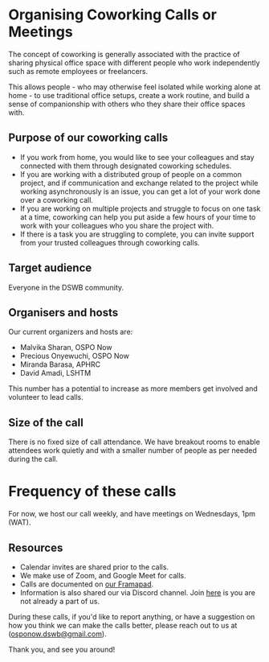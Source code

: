 # Organising Coworking Calls or Meetings

The concept of coworking is generally associated with the practice of sharing physical office space with different people who work independently such as remote employees or freelancers.

This allows people - who may otherwise feel isolated while working alone at home - to use traditional office setups, create a work routine, and build a sense of companionship with others who they share their office spaces with.

## Purpose of our coworking calls

- If you work from home, you would like to see your colleagues and stay connected with them through designated coworking schedules.
- If you are working with a distributed group of people on a common project, and if communication and exchange related to the project while working asynchronously is an issue, you can get a lot of your work done over a coworking call.
- If you are working on multiple projects and struggle to focus on one task at a time, coworking can help you put aside a few hours of your time to work with your colleagues who you share the project with.
- If there is a task you are struggling to complete, you can invite support from your trusted colleagues through coworking calls.

## Target audience

Everyone in the DSWB community. 

## Organisers and hosts

Our current organizers and hosts are:

- Malvika Sharan, OSPO Now
- Precious Onyewuchi, OSPO Now
- Miranda Barasa, APHRC
- David Amadi, LSHTM

This number has a potential to increase as more members get involved and volunteer to lead calls. 

## Size of the call

There is no fixed size of call attendance. We have breakout rooms to enable attendees work quietly and with a smaller number of people as per needed during the call. 

# Frequency of these calls

For now, we host our call weekly, and have meetings on Wednesdays, 1pm (WAT). 

## Resources 

- Calendar invites are shared prior to the calls. 
- We make use of Zoom, and Google Meet for calls. 
- Calls are documented on [our Framapad](https://annuel2.framapad.org/p/dswb-coworking-calls).
- Information is also shared our via Discord channel. Join [here](https://discord.gg/9Mx2fMjS4g) is you are not already a part of us. 

During these calls, if you'd like to report anything, or have a suggestion on how you think we can make the calls better, please reach out to us at (osponow.dswb@gmail.com). 

Thank you, and see you around!

